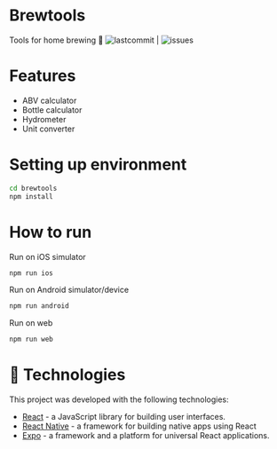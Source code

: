 # Brewtools
Tools for home brewing 🍺
![lastcommit](https://img.shields.io/github/last-commit/feliperezende/brewtools) | ![issues](https://img.shields.io/github/issues/feliperezende/brewtools)

# Features
- ABV calculator
- Bottle calculator
- Hydrometer
- Unit converter

# Setting up environment
```bash
cd brewtools
npm install
```

# How to run

Run on iOS simulator
```bash
npm run ios
```

Run on Android simulator/device
```bash
npm run android
```

Run on web
```bash
npm run web
```

# 🚀 Technologies

This project was developed with the following technologies:

- [React](https://reactjs.org/) - a JavaScript library for building user interfaces.
- [React Native](https://reactnative.dev/) - a framework for building native apps using React
- [Expo](https://expo.io/) - a framework and a platform for universal React applications.